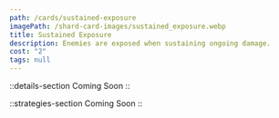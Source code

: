 ```yaml
---
path: /cards/sustained-exposure
imagePath: /shard-card-images/sustained_exposure.webp
title: Sustained Exposure
description: Enemies are exposed when sustaining ongoing damage.
cost: "2"
tags: null
---
```


::details-section
Coming Soon
::

::strategies-section
Coming Soon
::
